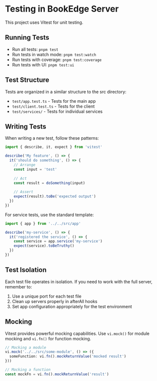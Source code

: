 # Testing in BookEdge Server

This project uses Vitest for unit testing.

## Running Tests

- Run all tests: `pnpm test`
- Run tests in watch mode: `pnpm test:watch`
- Run tests with coverage: `pnpm test:coverage`
- Run tests with UI: `pnpm test:ui`

## Test Structure

Tests are organized in a similar structure to the src directory:

- `test/app.test.ts` - Tests for the main app
- `test/client.test.ts` - Tests for the client
- `test/services/` - Tests for individual services

## Writing Tests

When writing a new test, follow these patterns:

```typescript
import { describe, it, expect } from 'vitest'

describe('My feature', () => {
  it('should do something', () => {
    // Arrange
    const input = 'test'
    
    // Act
    const result = doSomething(input)
    
    // Assert
    expect(result).toBe('expected output')
  })
})
```

For service tests, use the standard template:

```typescript
import { app } from '../../src/app'

describe('my-service', () => {
  it('registered the service', () => {
    const service = app.service('my-service')
    expect(service).toBeTruthy()
  })
})
```

## Test Isolation

Each test file operates in isolation. If you need to work with the full server, remember to:

1. Use a unique port for each test file 
2. Clean up servers properly in afterAll hooks
3. Set app configuration appropriately for the test environment

## Mocking

Vitest provides powerful mocking capabilities. Use `vi.mock()` for module mocking and `vi.fn()` for function mocking.

```typescript
// Mocking a module
vi.mock('../../src/some-module', () => ({
  someFunction: vi.fn().mockReturnValue('mocked result')
}))

// Mocking a function
const mockFn = vi.fn().mockReturnValue('result')
```